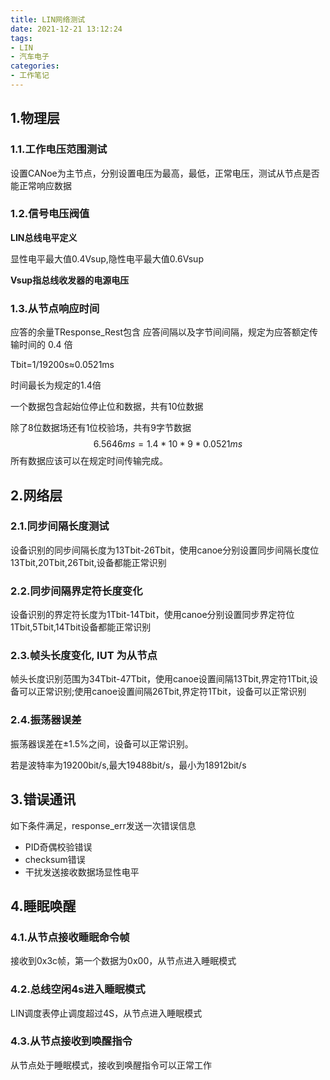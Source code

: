 ```yaml
---
title: LIN网络测试
date: 2021-12-21 13:12:24
tags:
- LIN
- 汽车电子
categories:
- 工作笔记
---
```


## 1.物理层

### 1.1.工作电压范围测试

​	设置CANoe为主节点，分别设置电压为最高，最低，正常电压，测试从节点是否能正常响应数据

### 1.2.信号电压阀值

**LIN总线电平定义**

显性电平最大值0.4Vsup,隐性电平最大值0.6Vsup

**Vsup指总线收发器的电源电压**

### 1.3.从节点响应时间

应答的余量TResponse_Rest包含 应答间隔以及字节间间隔，规定为应答额定传输时间的 0.4 倍

Tbit=1/19200s≈0.0521ms

时间最长为规定的1.4倍

一个数据包含起始位停止位和数据，共有10位数据

除了8位数据场还有1位校验场，共有9字节数据
$$
6.5646ms=1.4*10*9*0.0521ms
$$
所有数据应该可以在规定时间传输完成。

## 2.网络层

### 2.1.同步间隔长度测试

设备识别的同步间隔长度为13Tbit-26Tbit，使用canoe分别设置同步间隔长度位13Tbit,20Tbit,26Tbit,设备都能正常识别

### 2.2.同步间隔界定符长度变化

设备识别的界定符长度为1Tbit-14Tbit，使用canoe分别设置同步界定符位1Tbit,5Tbit,14Tbit设备都能正常识别

### 2.3.帧头长度变化, IUT 为从节点

帧头长度识别范围为34Tbit-47Tbit，使用canoe设置间隔13Tbit,界定符1Tbit,设备可以正常识别;使用canoe设置间隔26Tbit,界定符1Tbit，设备可以正常识别

### 2.4.振荡器误差

振荡器误差在±1.5%之间，设备可以正常识别。

若是波特率为19200bit/s,最大19488bit/s，最小为18912bit/s

## 3.错误通讯

如下条件满足，response_err发送一次错误信息

- PID奇偶校验错误
- checksum错误
- 干扰发送接收数据场显性电平

## 4.睡眠唤醒

### 4.1.从节点接收睡眠命令帧

接收到0x3c帧，第一个数据为0x00，从节点进入睡眠模式

### 4.2.总线空闲4s进入睡眠模式

LIN调度表停止调度超过4S，从节点进入睡眠模式

### 4.3.从节点接收到唤醒指令

从节点处于睡眠模式，接收到唤醒指令可以正常工作

